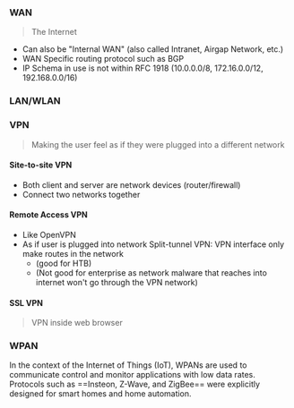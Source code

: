 ### WAN
> The Internet

- Can also be "Internal WAN" (also called Intranet, Airgap Network, etc.)
- WAN Specific routing protocol such as BGP
- IP Schema in use is not within RFC 1918 (10.0.0.0/8, 172.16.0.0/12, 192.168.0.0/16) 

### LAN/WLAN


### VPN
>Making the user feel as if they were plugged into a different network

#### Site-to-site VPN
- Both client and server are network devices (router/firewall)
- Connect two networks together

#### Remote Access VPN
- Like OpenVPN
- As if user is plugged into network
Split-tunnel VPN:
	VPN interface only make routes in the network 
	- (good for HTB) 
	- (Not good for enterprise as network malware that reaches into internet won't go through the VPN network)

#### SSL VPN
>VPN inside web browser

### WPAN
In the context of the Internet of Things (IoT), WPANs are used to communicate control and monitor applications with low data rates. Protocols such as ==Insteon, Z-Wave, and ZigBee== were explicitly designed for smart homes and home automation.

